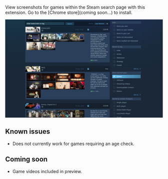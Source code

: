 View screenshots for games within the Steam search page with this extension. Go to the [Chrome store](coming soon...) to install.

![screenshot](/examples/screenshot.png?raw=true)

## Known issues

- Does not currently work for games requiring an age check.


## Coming soon

- Game videos included in preview.

